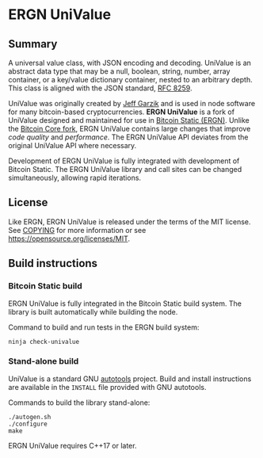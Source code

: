# ERGN UniValue

## Summary

A universal value class, with JSON encoding and decoding.
UniValue is an abstract data type that may be a null, boolean, string,
number, array container, or a key/value dictionary container, nested to
an arbitrary depth.
This class is aligned with the JSON standard, [RFC
8259](https://tools.ietf.org/html/rfc8259).

UniValue was originally created by [Jeff Garzik](https://github.com/jgarzik/univalue/)
and is used in node software for many bitcoin-based cryptocurrencies.
**ERGN UniValue** is a fork of UniValue designed and maintained for use in [Bitcoin Static (ERGN)](https://ergon.moe/).
Unlike the [Bitcoin Core fork](https://github.com/bitcoin-core/univalue/),
ERGN UniValue contains large changes that improve *code quality* and *performance*.
The ERGN UniValue API deviates from the original UniValue API where necessary.

Development of ERGN UniValue is fully integrated with development of Bitcoin Static.
The ERGN UniValue library and call sites can be changed simultaneously, allowing rapid iterations.

## License

Like ERGN, ERGN UniValue is released under the terms of the MIT license. See
[COPYING](COPYING) for more information or see
<https://opensource.org/licenses/MIT>.

## Build instructions

### Bitcoin Static build

ERGN UniValue is fully integrated in the Bitcoin Static build system.
The library is built automatically while building the node.

Command to build and run tests in the ERGN build system:

```
ninja check-univalue
```

### Stand-alone build

UniValue is a standard GNU
[autotools](https://www.gnu.org/software/automake/manual/html_node/Autotools-Introduction.html)
project. Build and install instructions are available in the `INSTALL`
file provided with GNU autotools.

Commands to build the library stand-alone:

```
./autogen.sh
./configure
make
```

ERGN UniValue requires C++17 or later.
